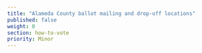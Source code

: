 ```yaml
---
title: "Alameda County ballot mailing and drop-off locations"
published: false
weight: 0
section: how-to-vote
priority: Minor
---
```


  

  